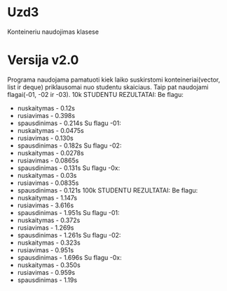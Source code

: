 # Uzd3
Konteineriu naudojimas klasese
# Versija v2.0
Programa naudojama pamatuoti kiek laiko suskirstomi konteineriai(vector, list ir deque) priklausomai nuo studentu skaiciaus. Taip pat naudojami flagai(-01, -02 ir -03).
10k STUDENTU REZULTATAI:
 Be flagu:
 - nuskaitymas - 0.12s
 - rusiavimas - 0.398s
 - spausdinimas - 0.214s
 Su flagu -01:
 - nuskaitymas - 0.0475s
 - rusiavimas - 0.130s
 - spausdinimas - 0.182s
 Su flagu -02:
 - nuskaitymas - 0.0278s
 - rusiavimas - 0.0865s
 - spausdinimas - 0.131s
 Su flagu -0x:
 - nuskaitymas - 0.03s
 - rusiavimas - 0.0835s
 - spausdinimas - 0.121s
 100k STUDENTU REZULTATAI:
 Be flagu:
 - nuskaitymas - 1.147s
 - rusiavimas - 3.616s
 - spausdinimas - 1.951s
 Su flagu -01:
 - nuskaitymas - 0.372s
 - rusiavimas - 1.269s
 - spausdinimas - 1.261s
 Su flagu -02:
 - nuskaitymas - 0.323s
 - rusiavimas - 0.951s
 - spausdinimas - 1.696s
 Su flagu -0x:
 - nuskaitymas - 0.350s
 - rusiavimas - 0.959s
 - spausdinimas - 1.19s
 
